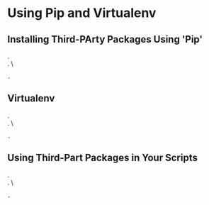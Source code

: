 # Using Pip and Virtualenv

## Installing Third-PArty Packages Using 'Pip'
. \
. \

```
.
```


## Virtualenv
. \
. \

```
.
```


## Using Third-Part Packages in Your Scripts
. \
. \

```
.
```


